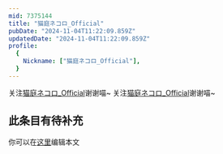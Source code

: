 ```yaml
---
mid: 7375144
title: "猫庭ネコロ_Official"
pubDate: "2024-11-04T11:22:09.859Z"
updatedDate: "2024-11-04T11:22:09.859Z"
profile:
  {
    Nickname: ["猫庭ネコロ_Official"],
  }
---
```


关注[猫庭ネコロ_Official](https://space.bilibili.com/7375144)谢谢喵~ 关注[猫庭ネコロ_Official](https://space.bilibili.com/7375144)谢谢喵~

## 此条目有待补充
你可以在[这里](https://github.com/Yuhanawa/VTuber.ICU/edit/master/src/content/v/猫庭ネコロ_Official/index.md)编辑本文
